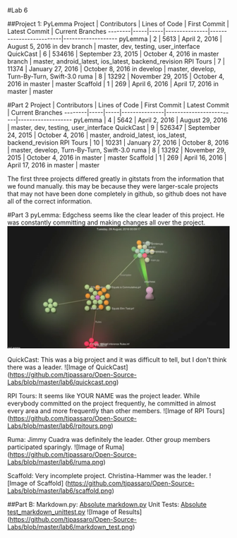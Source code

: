 #Lab 6

##Project 1: PyLemma
Project | Contributors | Lines of Code | First Commit | Latest Commit | Current Branches
--------|-----|-----|---------------|-------------------------|-------------------
pyLemma | 2 | 5613 | April 2, 2016 | August 5, 2016 in dev branch | master, dev, testing, user_interface
QuickCast | 6 | 534616 | September 23, 2015 | October 4, 2016 in master branch | master, android_latest, ios_latest, backend_revision
RPI Tours | 7 | 11374 | January 27, 2016 | October 8, 2016 in develop | master, develop, Turn-By-Turn, Swift-3.0
ruma | 8 | 13292 | November 29, 2015 | October 4, 2016 in master | master
Scaffold | 1 | 269 | April 6, 2016 | April 17, 2016 in master | master

#Part 2
Project | Contributors | Lines of Code | First Commit | Latest Commit | Current Branches
--------|-----|-----|---------------|-------------------------|-------------------
pyLemma | 4 | 5642 | April 2, 2016 | August 29, 2016 | master, dev, testing, user_interface
QuickCast | 9 | 526347 | September 24, 2015 | October 4, 2016 | master, android_latest, ios_latest, backend_revision
RPI Tours | 10 | 10231 | January 27, 2016 | October 8, 2016 | master, develop, Turn-By-Turn, Swift-3.0
ruma | 8 | 13292 | November 29, 2015 | October 4, 2016 in master | master
Scaffold | 1 | 269 | April 16, 2016 | April 17, 2016 in master | master

The first three projects differed greatly in gitstats from the information that we found manually.  this may be because they were larger-scale projects that may not have been done completely in github, so github does not have all of the correct information.

#Part 3
pyLemma: Edgchess seems like the clear leader of this project. He was constantly committing and making changes all over the project. 
![Image of pyLemma](https://github.com/tjpassaro/Open-Source-Labs/blob/master/lab6/pyLemma.png)

QuickCast: This was a big project and it was difficult to tell, but I don't think there was a leader. 
![Image of QuickCast] (https://github.com/tjpassaro/Open-Source-Labs/blob/master/lab6/quickcast.png)

RPI Tours: It seems like YOUR NAME was the project leader. While everybody committed on the project frequently, he committed in almost every area and more frequently than other members.
![Image of RPI Tours] (https://github.com/tjpassaro/Open-Source-Labs/blob/master/lab6/rpitours.png)

Ruma: Jimmy Cuadra was definitely the leader. Other group members participated sparingly.
![Image of Ruma] (https://github.com/tjpassaro/Open-Source-Labs/blob/master/lab6/ruma.png)

Scaffold: Very incomplete project. Christina-Hammer was the leader.
![Image of Scaffold] (https://github.com/tjpassaro/Open-Source-Labs/blob/master/lab6/scaffold.png)


##Part B:
Markdown.py: [Absolute markdown.py](https://github.com/tjpassaro/Open-Source-Labs/blob/master/lab6/markdown.py)
Unit Tests: [Absolute test_markdown_unittest.py](https://github.com/tjpassaro/Open-Source-Labs/blob/master/lab6/test_markdown_unittest.py)
![Image of Results] (https://github.com/tjpassaro/Open-Source-Labs/blob/master/lab6/markdown_test.png)
